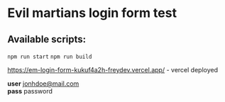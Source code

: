 # Evil martians login form test

## Available scripts:
`npm run start`
`npm run build`

https://em-login-form-kukuf4a2h-freydev.vercel.app/ - vercel deployed

**user** jonhdoe@mail.com\
**pass** password

